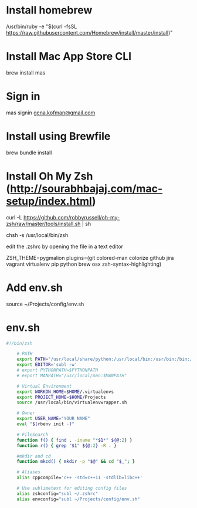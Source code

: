 # Install homebrew
/usr/bin/ruby -e "$(curl -fsSL https://raw.githubusercontent.com/Homebrew/install/master/install)"

# Install Mac App Store CLI
brew install mas

# Sign in
mas signin gena.kofman@gmail.com

# Install using Brewfile
brew bundle install

# Install Oh My Zsh  (http://sourabhbajaj.com/mac-setup/index.html)
curl -L https://github.com/robbyrussell/oh-my-zsh/raw/master/tools/install.sh | sh

chsh -s /usr/local/bin/zsh

edit the .zshrc by opening the file in a text editor

ZSH_THEME=pygmalion
plugins=(git colored-man colorize github jira vagrant virtualenv pip python brew osx zsh-syntax-highlighting)
    
# Add env.sh
source ~/Projects/config/env.sh

# env.sh
``` bash
#!/bin/zsh

    # PATH
    export PATH="/usr/local/share/python:/usr/local/bin:/usr/bin:/bin:/usr/sbin:/sbin"
    export EDITOR='subl -w'
    # export PYTHONPATH=$PYTHONPATH
    # export MANPATH="/usr/local/man:$MANPATH"

    # Virtual Environment
    export WORKON_HOME=$HOME/.virtualenvs
    export PROJECT_HOME=$HOME/Projects
    source /usr/local/bin/virtualenvwrapper.sh

    # Owner
    export USER_NAME="YOUR NAME"
    eval "$(rbenv init -)"

    # FileSearch
    function f() { find . -iname "*$1*" ${@:2} }
    function r() { grep "$1" ${@:2} -R . }

    #mkdir and cd
    function mkcd() { mkdir -p "$@" && cd "$_"; }

    # Aliases
    alias cppcompile='c++ -std=c++11 -stdlib=libc++'

    # Use sublimetext for editing config files
    alias zshconfig="subl ~/.zshrc"
    alias envconfig="subl ~/Projects/config/env.sh"
```
